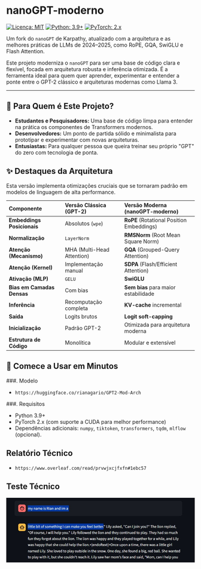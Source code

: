 # nanoGPT-moderno

[![Licença: MIT](https://img.shields.io/badge/License-MIT-yellow.svg)](https://opensource.org/licenses/MIT)
[![Python: 3.9+](https://img.shields.io/badge/Python-3.9+-blue.svg)](https://www.python.org/downloads/)
[![PyTorch: 2.x](https://img.shields.io/badge/PyTorch-2.x-orange.svg)](https://pytorch.org/)

Um fork do `nanoGPT` de Karpathy, atualizado com a arquitetura e as melhores práticas de LLMs de 2024–2025, como RoPE, GQA, SwiGLU e Flash Attention.

Este projeto moderniza o `nanoGPT` para ser uma base de código clara e flexível, focada em arquitetura robusta e inferência otimizada. É a ferramenta ideal para quem quer aprender, experimentar e entender a ponte entre o GPT-2 clássico e arquiteturas modernas como Llama 3.

---

## 🎯 Para Quem é Este Projeto?

*   **Estudantes e Pesquisadores:** Uma base de código limpa para entender na prática os componentes de Transformers modernos.
*   **Desenvolvedores:** Um ponto de partida sólido e minimalista para prototipar e experimentar com novas arquiteturas.
*   **Entusiastas:** Para qualquer pessoa que queira treinar seu próprio "GPT" do zero com tecnologia de ponta.

## ✨ Destaques da Arquitetura

Esta versão implementa otimizações cruciais que se tornaram padrão em modelos de linguagem de alta performance.

| Componente                 | Versão Clássica (GPT-2)     | Versão Moderna (nanoGPT-moderno)        |
| :------------------------- | :-------------------------- | :-------------------------------------- |
| **Embeddings Posicionais** | Absolutos (`wpe`)           | **RoPE** (Rotational Position Embeddings) |
| **Normalização**           | `LayerNorm`                 | **RMSNorm** (Root Mean Square Norm)     |
| **Atenção (Mecanismo)**    | MHA (Multi-Head Attention)  | **GQA** (Grouped-Query Attention)       |
| **Atenção (Kernel)**       | Implementação manual        | **SDPA** (Flash/Efficient Attention)    |
| **Ativação (MLP)**         | `GELU`                      | **SwiGLU**                              |
| **Bias em Camadas Densas** | Com bias                    | **Sem bias** para maior estabilidade    |
| **Inferência**             | Recomputação completa       | **KV-cache** incremental                |
| **Saída**                  | Logits brutos               | **Logit soft-capping**                  |
| **Inicialização**          | Padrão GPT-2                | Otimizada para arquitetura moderna      |
| **Estrutura de Código**    | Monolítica                  | Modular e extensível                    |

## 🚀 Comece a Usar em Minutos

###. Modelo
*  `https://huggingface.co/rianagario/GPT2-Mod-Arch`

###. Requisitos

*   Python 3.9+
*   PyTorch 2.x (com suporte a CUDA para melhor performance)
*   Dependências adicionais: `numpy`, `tiktoken`, `transformers`, `tqdm`, `mlflow` (opcional).

## Relatório Técnico

*  `https://www.overleaf.com/read/prvwjxcjfxfn#1ebc57`

## Teste Técnico

![Teste](https://raw.githubusercontent.com/BayesTheory/GPT2-Mod-Arch/main/img/print.jpeg)

